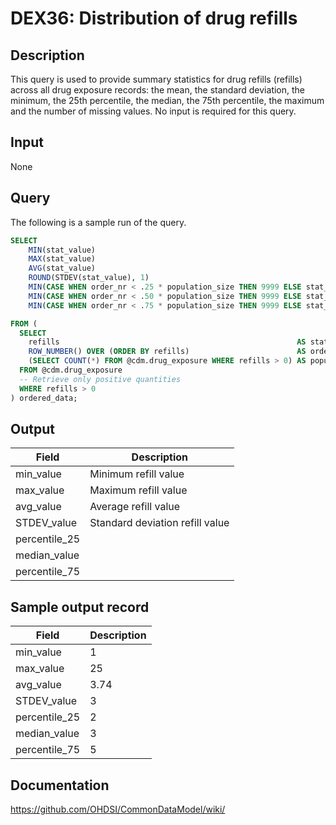<!---
Group:drug exposure
Name:DEX36 Distribution of drug refills
Author:Patrick Ryan
CDM Version: 5.3
-->

# DEX36: Distribution of drug refills

## Description
This query is used to provide summary statistics for drug refills (refills) across all drug exposure records: 
the mean, the standard deviation, the minimum, the 25th percentile, the median, the 75th percentile, 
the maximum and the number of missing values. No input is required for this query.

## Input 
None 

## Query
The following is a sample run of the query.

```sql
SELECT 
    MIN(stat_value)                                                                    AS min_value,
    MAX(stat_value)                                                                    AS max_value,
    AVG(stat_value)                                                                    AS avg_value,
    ROUND(STDEV(stat_value), 1)                                                        AS STDEV_value,
    MIN(CASE WHEN order_nr < .25 * population_size THEN 9999 ELSE stat_value END)      AS percentile_25,
    MIN(CASE WHEN order_nr < .50 * population_size THEN 9999 ELSE stat_value END)      AS median_value,
    MIN(CASE WHEN order_nr < .75 * population_size THEN 9999 ELSE stat_value END)      AS percentile_75

FROM (
  SELECT 
    refills                                                     AS stat_value,
    ROW_NUMBER() OVER (ORDER BY refills)                        AS order_nr,
    (SELECT COUNT(*) FROM @cdm.drug_exposure WHERE refills > 0) AS population_size
  FROM @cdm.drug_exposure 
  -- Retrieve only positive quantities
  WHERE refills > 0
) ordered_data;
```

## Output

|  Field |  Description |
| --- | --- |
| min_value | Minimum refill value |
| max_value |  Maximum refill value |
| avg_value |  Average refill value |
| STDEV_value |  Standard deviation refill value |
| percentile_25 |   |
| median_value |   |
| percentile_75 |  |

## Sample output record

|  Field |  Description |
| --- | --- |
| min_value | 1  |
| max_value |  25 |
| avg_value |  3.74 |
| STDEV_value |  3 |
| percentile_25 | 2  |
| median_value |  3 |
| percentile_75 |  5 |

## Documentation
https://github.com/OHDSI/CommonDataModel/wiki/
